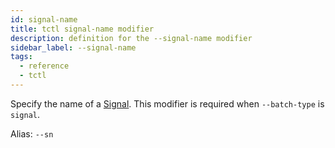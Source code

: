 ```yaml
---
id: signal-name
title: tctl signal-name modifier
description: definition for the --signal-name modifier
sidebar_label: --signal-name
tags:
  - reference
  - tctl
---
```


Specify the name of a [Signal](/concepts/what-is-a-signal). This modifier is required when `--batch-type` is `signal`.

Alias: `--sn`
